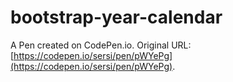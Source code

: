 # bootstrap-year-calendar

A Pen created on CodePen.io. Original URL: [https://codepen.io/sersi/pen/pWYePg](https://codepen.io/sersi/pen/pWYePg).


